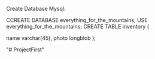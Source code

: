 

Create Database Mysql:

CCREATE DATABASE everything_for_the_mountains;
USE everything_for_the_mountains;
CREATE TABLE inventory
(

name varchar(45),
photo longblob
);

"# ProjectFirst" 
